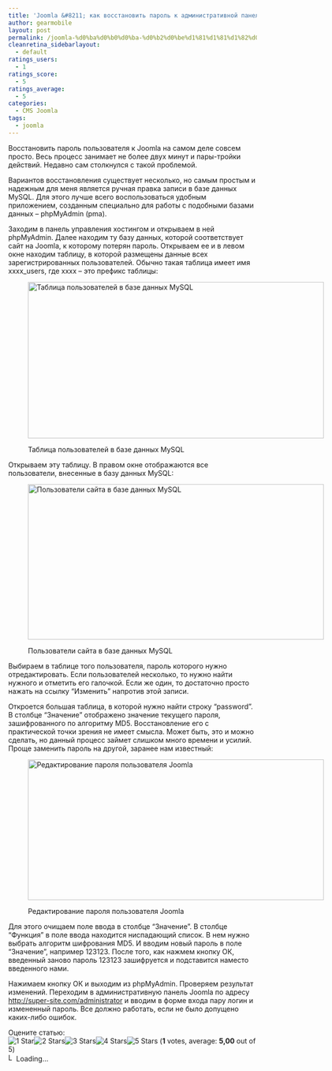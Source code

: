 ```yaml
---
title: 'Joomla &#8211; как восстановить пароль к административной панели'
author: gearmobile
layout: post
permalink: /joomla-%d0%ba%d0%b0%d0%ba-%d0%b2%d0%be%d1%81%d1%81%d1%82%d0%b0%d0%bd%d0%be%d0%b2%d0%b8%d1%82%d1%8c-%d0%bf%d0%b0%d1%80%d0%be%d0%bb%d1%8c-%d0%ba-%d0%b0%d0%b4%d0%bc%d0%b8%d0%bd%d0%b8%d1%81%d1%82%d1%80/
cleanretina_sidebarlayout:
  - default
ratings_users:
  - 1
ratings_score:
  - 5
ratings_average:
  - 5
categories:
  - CMS Joomla
tags:
  - joomla
---
```

Восстановить пароль пользователя к Joomla на самом деле совсем просто. Весь процесс занимает не более двух минут и пары-тройки действий. Недавно сам столкнулся с такой проблемой.

Вариантов восстановления существует несколько, но самым простым и надежным для меня является ручная правка записи в базе данных MySQL. Для этого лучше всего воспользоваться удобным приложением, созданным специально для работы с подобными базами данных &#8211; phpMyAdmin (pma).

Заходим в панель управления хостингом и открываем в ней phpMyAdmin. Далее находим ту базу данных, которой соответствует сайт на Joomla, к которому потерян пароль. Открываем ее и в левом окне находим таблицу, в которой размещены данные всех зарегистрированных пользователей. Обычно такая таблица имеет имя xxxx_users, где хххх &#8211; это префикс таблицы:<figure id="attachment_511" style="width: 600px;" class="wp-caption aligncenter">

[<img src="http://localhost:7788/third/wp-content/uploads/2013/07/users_table-600x317.png" alt="Таблица пользователей в базе данных MySQL" width="600" height="317" class="size-medium wp-image-511" />][1]<figcaption class="wp-caption-text">Таблица пользователей в базе данных MySQL</figcaption></figure> 

Открываем эту таблицу. В правом окне отображаются все пользователи, внесенные в базу данных MySQL:<figure id="attachment_512" style="width: 600px;" class="wp-caption aligncenter">

[<img src="http://localhost:7788/third/wp-content/uploads/2013/07/edit_user_joomla-600x315.png" alt="Пользователи сайта в базе данных MySQL" width="600" height="315" class="size-medium wp-image-512" />][2]<figcaption class="wp-caption-text">Пользователи сайта в базе данных MySQL</figcaption></figure> 

Выбираем в таблице того пользователя, пароль которого нужно отредактировать. Если пользователей несколько, то нужно найти нужного и отметить его галочкой. Если же один, то достаточно просто нажать на ссылку &#8220;Изменить&#8221; напротив этой записи.

Откроется большая таблица, в которой нужно найти строку &#8220;password&#8221;. В столбце &#8220;Значение&#8221; отображено значение текущего пароля, зашифрованного по алгоритму MD5. Восстановление его с практической точки зрения не имеет смысла. Может быть, это и можно сделать, но данный процесс займет слишком много времени и усилий. Проще заменить пароль на другой, заранее нам известный:<figure id="attachment_513" style="width: 600px;" class="wp-caption aligncenter">

[<img src="http://localhost:7788/third/wp-content/uploads/2013/07/edit_password_user-600x285.png" alt="Редактирование пароля пользователя Joomla" width="600" height="285" class="size-medium wp-image-513" />][3]<figcaption class="wp-caption-text">Редактирование пароля пользователя Joomla</figcaption></figure> 

Для этого очищаем поле ввода в столбце &#8220;Значение&#8221;. В столбце &#8220;Функция&#8221; в поле ввода находится ниспадающий список. В нем нужно выбрать алгоритм шифрования MD5. И вводим новый пароль в поле &#8220;Значение&#8221;, например 123123. После того, как нажмем кнопку ОК, введенный заново пароль 123123 зашифруется и подставится наместо введенного нами.

Нажимаем кнопку ОК и выходим из phpMyAdmin. Проверяем результат изменений. Переходим в административную панель Joomla по адресу http://super-site.com/administrator и вводим в форме входа пару логин и измененный пароль. Все должно работать, если не было допущено каких-либо ошибок.

Оцените статью:  
<span id="post-ratings-509" class="post-ratings" data-nonce="dfd74d6a47"><img id="rating_509_1" src="http://localhost:7788/third/wp-content/plugins/wp-postratings/images/stars_crystal/rating_on.gif" alt="1 Star" title="1 Star" onmouseover="current_rating(509, 1, '1 Star');" onmouseout="ratings_off(5, 0, 0);" onclick="rate_post();" onkeypress="rate_post();" style="cursor: pointer; border: 0px;" /><img id="rating_509_2" src="http://localhost:7788/third/wp-content/plugins/wp-postratings/images/stars_crystal/rating_on.gif" alt="2 Stars" title="2 Stars" onmouseover="current_rating(509, 2, '2 Stars');" onmouseout="ratings_off(5, 0, 0);" onclick="rate_post();" onkeypress="rate_post();" style="cursor: pointer; border: 0px;" /><img id="rating_509_3" src="http://localhost:7788/third/wp-content/plugins/wp-postratings/images/stars_crystal/rating_on.gif" alt="3 Stars" title="3 Stars" onmouseover="current_rating(509, 3, '3 Stars');" onmouseout="ratings_off(5, 0, 0);" onclick="rate_post();" onkeypress="rate_post();" style="cursor: pointer; border: 0px;" /><img id="rating_509_4" src="http://localhost:7788/third/wp-content/plugins/wp-postratings/images/stars_crystal/rating_on.gif" alt="4 Stars" title="4 Stars" onmouseover="current_rating(509, 4, '4 Stars');" onmouseout="ratings_off(5, 0, 0);" onclick="rate_post();" onkeypress="rate_post();" style="cursor: pointer; border: 0px;" /><img id="rating_509_5" src="http://localhost:7788/third/wp-content/plugins/wp-postratings/images/stars_crystal/rating_on.gif" alt="5 Stars" title="5 Stars" onmouseover="current_rating(509, 5, '5 Stars');" onmouseout="ratings_off(5, 0, 0);" onclick="rate_post();" onkeypress="rate_post();" style="cursor: pointer; border: 0px;" /> (<strong>1</strong> votes, average: <strong>5,00</strong> out of 5)<br /><span class="post-ratings-text" id="ratings_509_text"></span></span><span id="post-ratings-509-loading" class="post-ratings-loading"> <img src="http://localhost:7788/third/wp-content/plugins/wp-postratings/images/loading.gif" width="16" height="16" alt="Loading..." title="Loading..." class="post-ratings-image" />Loading...</span>

 [1]: http://localhost:7788/third/wp-content/uploads/2013/07/users_table.png
 [2]: http://localhost:7788/third/wp-content/uploads/2013/07/edit_user_joomla.png
 [3]: http://localhost:7788/third/wp-content/uploads/2013/07/edit_password_user.png